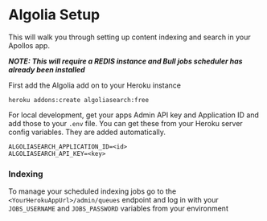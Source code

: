 # Algolia Setup

This will walk you through setting up content indexing and search in your Apollos app.

**_NOTE: This will require a REDIS instance and Bull jobs scheduler has already been installed_**

First add the Algolia add on to your Heroku instance

```
heroku addons:create algoliasearch:free
```

For local development, get your apps Admin API key and Application ID and add those to your `.env` file. You can get these from your Heroku server config variables. They are added automatically.

```
ALGOLIASEARCH_APPLICATION_ID=<id>
ALGOLIASEARCH_API_KEY=<key>
```

### Indexing

To manage your scheduled indexing jobs go to the `<YourHerokuAppUrl>/admin/queues` endpoint and log in with your `JOBS_USERNAME` and `JOBS_PASSWORD` variables from your environment
